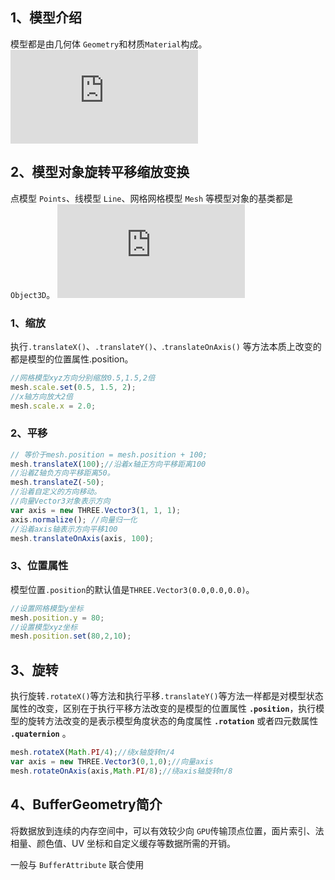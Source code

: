 ## 1、模型介绍
模型都是由几何体 `Geometry`和材质`Material`构成。
<embed src="http://www.yanhuangxueyuan.com/upload/threejs28%E7%82%B9%E7%BA%BF%E9%9D%A2%E6%A8%A1%E5%9E%8B.svg" >

## 2、模型对象旋转平移缩放变换
点模型 `Points`、线模型 `Line`、网格网格模型 `Mesh` 等模型对象的基类都是 `Object3D`。
<embed src="http://www.yanhuangxueyuan.com/upload/threejs29Object3D.svg" >

### 1、缩放
执行`.translateX()`、`.translateY()`、.`translateOnAxis()` 等方法本质上改变的都是模型的位置属性.position。
```js
//网格模型xyz方向分别缩放0.5,1.5,2倍
mesh.scale.set(0.5, 1.5, 2);
//x轴方向放大2倍
mesh.scale.x = 2.0;
```
### 2、平移
```js
// 等价于mesh.position = mesh.position + 100;
mesh.translateX(100);//沿着x轴正方向平移距离100
//沿着Z轴负方向平移距离50。
mesh.translateZ(-50);
//沿着自定义的方向移动。
//向量Vector3对象表示方向
var axis = new THREE.Vector3(1, 1, 1);
axis.normalize(); //向量归一化
//沿着axis轴表示方向平移100
mesh.translateOnAxis(axis, 100);
```
### 3、位置属性
模型位置`.position`的默认值是`THREE.Vector3(0.0,0.0,0.0)`。
```js
//设置网格模型y坐标
mesh.position.y = 80;
//设置模型xyz坐标
mesh.position.set(80,2,10);
```
## 3、旋转
执行旋转`.rotateX()`等方法和执行平移`.translateY()`等方法一样都是对模型状态属性的改变，区别在于执行平移方法改变的是模型的位置属性 **`.position`**，执行模型的旋转方法改变的是表示模型角度状态的角度属性 **`.rotation`** 或者四元数属性 **`.quaternion`** 。
```js
mesh.rotateX(Math.PI/4);//绕x轴旋转π/4
var axis = new THREE.Vector3(0,1,0);//向量axis
mesh.rotateOnAxis(axis,Math.PI/8);//绕axis轴旋转π/8
```

## 4、BufferGeometry简介
将数据放到连续的内存空间中，可以有效较少向 `GPU`传输顶点位置，面片索引、法相量、颜色值、UV 坐标和自定义缓存等数据所需的开销。

一般与 `BufferAttribute` 联合使用